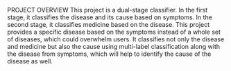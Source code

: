 PROJECT OVERVIEW
This project is a dual-stage classifier. In the first stage, it classifies the disease and its cause based on symptoms. In the second stage, it classifies medicine based on the disease. This project provides a specific disease based on the symptoms instead of a whole set of diseases, which could overwhelm users. It classifies not only the disease and medicine but also the cause using multi-label classification along with
the disease from symptoms, which will help to identify the cause of the disease as well.

